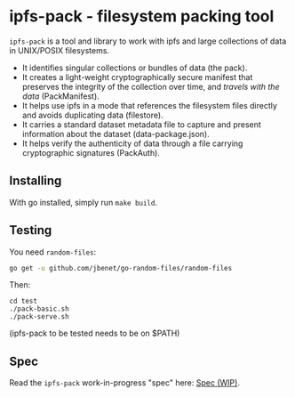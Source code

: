 # ipfs-pack - filesystem packing tool

`ipfs-pack` is a tool and library to work with ipfs and large collections of data in UNIX/POSIX filesystems.

- It identifies singular collections or bundles of data (the pack).
- It creates a light-weight cryptographically secure manifest that preserves the integrity of the collection over time, and _travels with the data_ (PackManifest).
- It helps use ipfs in a mode that references the filesystem files directly and avoids duplicating data (filestore).
- It carries a standard dataset metadata file to capture and present information about the dataset (data-package.json).
- It helps verify the authenticity of data through a file carrying cryptographic signatures (PackAuth).


## Installing

With go installed, simply run `make build`.

## Testing
You need `random-files`:
```bash
go get -u github.com/jbenet/go-random-files/random-files
```
Then:
```
cd test
./pack-basic.sh
./pack-serve.sh
```
(ipfs-pack to be tested needs to be on $PATH)

## Spec

Read the `ipfs-pack` work-in-progress "spec" here: [Spec (WIP)](./spec.md).


